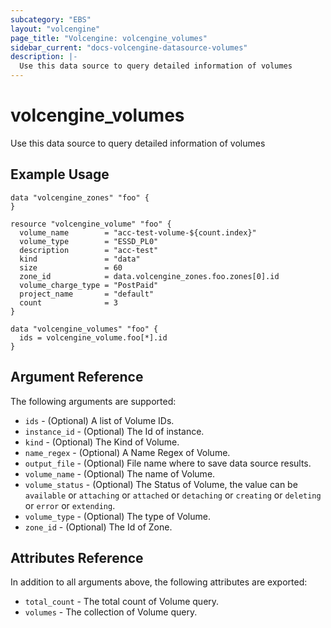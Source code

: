 ```yaml
---
subcategory: "EBS"
layout: "volcengine"
page_title: "Volcengine: volcengine_volumes"
sidebar_current: "docs-volcengine-datasource-volumes"
description: |-
  Use this data source to query detailed information of volumes
---
```

# volcengine_volumes
Use this data source to query detailed information of volumes
## Example Usage
```hcl
data "volcengine_zones" "foo" {
}

resource "volcengine_volume" "foo" {
  volume_name        = "acc-test-volume-${count.index}"
  volume_type        = "ESSD_PL0"
  description        = "acc-test"
  kind               = "data"
  size               = 60
  zone_id            = data.volcengine_zones.foo.zones[0].id
  volume_charge_type = "PostPaid"
  project_name       = "default"
  count              = 3
}

data "volcengine_volumes" "foo" {
  ids = volcengine_volume.foo[*].id
}
```
## Argument Reference
The following arguments are supported:
* `ids` - (Optional) A list of Volume IDs.
* `instance_id` - (Optional) The Id of instance.
* `kind` - (Optional) The Kind of Volume.
* `name_regex` - (Optional) A Name Regex of Volume.
* `output_file` - (Optional) File name where to save data source results.
* `volume_name` - (Optional) The name of Volume.
* `volume_status` - (Optional) The Status of Volume, the value can be `available` or `attaching` or `attached` or `detaching` or `creating` or `deleting` or `error` or `extending`.
* `volume_type` - (Optional) The type of Volume.
* `zone_id` - (Optional) The Id of Zone.

## Attributes Reference
In addition to all arguments above, the following attributes are exported:
* `total_count` - The total count of Volume query.
* `volumes` - The collection of Volume query.


